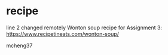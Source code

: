 # recipe
line 2 changed remotely
Wonton soup recipe for Assignment 3: https://www.recipetineats.com/wonton-soup/

mcheng37
